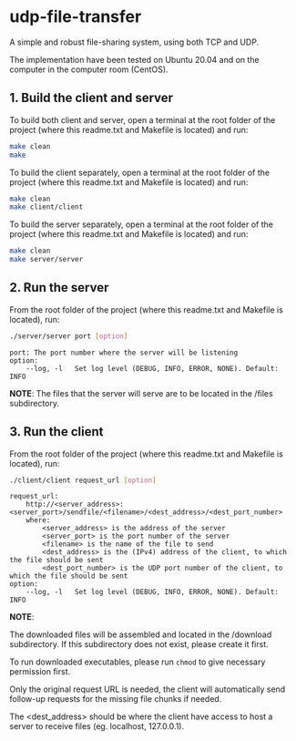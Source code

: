 # udp-file-transfer
A simple and robust file-sharing system, using both TCP and UDP.

The implementation have been tested on Ubuntu 20.04 and on the computer in the computer room (CentOS).

## 1. Build the client and server

To build both client and server, open a terminal at the root folder of the project (where this readme.txt and Makefile is located) and run:

```bash
make clean
make
```

To build the client separately, open a terminal at the root folder of the project (where this readme.txt and Makefile is located) and run:

```bash
make clean
make client/client
```

To build the server separately, open a terminal at the root folder of the project (where this readme.txt and Makefile is located) and run:

```bash
make clean
make server/server
```
        
## 2. Run the server

From the root folder of the project (where this readme.txt and Makefile is located), run:
    
```bash
./server/server port [option]
```

```
port: The port number where the server will be listening
option:
    --log, -l   Set log level (DEBUG, INFO, ERROR, NONE). Default: INFO
```

**NOTE**: The files that the server will serve are to be located in the /files subdirectory.

## 3. Run the client

From the root folder of the project (where this readme.txt and Makefile is located), run:

```bash
./client/client request_url [option]
```

```
request_url:
    http://<server_address>:<server_port>/sendfile/<filename>/<dest_address>/<dest_port_number>
    where:
        <server_address> is the address of the server
        <server_port> is the port number of the server
        <filename> is the name of the file to send
        <dest_address> is the (IPv4) address of the client, to which the file should be sent
        <dest_port_number> is the UDP port number of the client, to which the file should be sent
option:
    --log, -l   Set log level (DEBUG, INFO, ERROR, NONE). Default: INFO
```

**NOTE**: 

The downloaded files will be assembled and located in the /download subdirectory. If this subdirectory does not exist, please create it first.

To run downloaded executables, please run `chmod` to give necessary permission first.
    
Only the original request URL is needed, the client will automatically send follow-up requests for the missing file chunks if needed.
    
The <dest_address> should be where the client have access to host a server to receive files (eg. localhost, 127.0.0.1).
